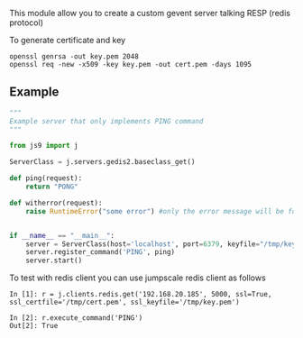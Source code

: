 This module allow you to create a custom gevent server talking RESP (redis protocol)

To generate certificate and key 
```
openssl genrsa -out key.pem 2048
openssl req -new -x509 -key key.pem -out cert.pem -days 1095
```
## Example
```python
"""
Example server that only implements PING command
"""

from js9 import j

ServerClass = j.servers.gedis2.baseclass_get()

def ping(request):
    return "PONG"

def witherror(request):
    raise RuntimeError("some error") #only the error message will be forwarded to the client


if __name__ == "__main__":
    server = ServerClass(host='localhost', port=6379, keyfile="/tmp/key.pem", certfile="/tmp/cert.pem"))
    server.register_command('PING', ping)
    server.start()
```


To test with redis client you can use jumpscale redis client as follows
```
In [1]: r = j.clients.redis.get('192.168.20.185', 5000, ssl=True, ssl_certfile='/tmp/cert.pem', ssl_keyfile='/tmp/key.pem')

In [2]: r.execute_command('PING')
Out[2]: True
```